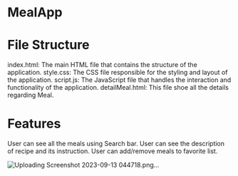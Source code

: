 # MealApp

# File Structure
index.html: The main HTML file that contains the structure of the application.
style.css: The CSS file responsible for the styling and layout of the application.
script.js: The JavaScript file that handles the interaction and functionality of the application.
detailMeal.html: This file shoe all the details regarding Meal.

# Features
User can see all the meals using Search bar.
User can see the description of recipe and its instruction.
User can add/remove meals to favorite list.

![Uploading Screenshot 2023-09-13 044718.png…]()
